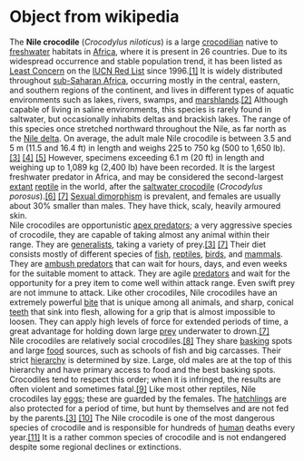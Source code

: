  # Object from wikipedia   
The **Nile crocodile** (*Crocodylus niloticus*) is a large [crocodilian](https://en.wikipedia.org/wiki/Crocodilia) native to [freshwater](https://en.wikipedia.org/wiki/Freshwater) habitats in [Africa](https://en.wikipedia.org/wiki/Africa), where it is present in 26 countries. Due to its widespread occurrence and stable population trend, it has been listed as [Least Concern](https://en.wikipedia.org/wiki/Least_Concern) on the [IUCN Red List](https://en.wikipedia.org/wiki/IUCN_Red_List) since 1996.[[1]](https://en.wikipedia.org/wiki/Nile_crocodile#cite_note-iucn-1) It is widely distributed throughout [sub-Saharan Africa](https://en.wikipedia.org/wiki/Sub-Saharan_Africa), occurring mostly in the central, eastern, and southern regions of the continent, and lives in different types of aquatic environments such as lakes, rivers, swamps, and [marshlands](https://en.wikipedia.org/wiki/Marshland).[[2]](https://en.wikipedia.org/wiki/Nile_crocodile#cite_note-Status-2) Although capable of living in saline environments, this species is rarely found in saltwater, but occasionally inhabits deltas and brackish lakes. The range of this species once stretched northward throughout the Nile, as far north as the [Nile delta](https://en.wikipedia.org/wiki/Nile_delta). On average, the adult male Nile crocodile is between 3.5 and 5 m (11.5 and 16.4 ft) in length and weighs 225 to 750 kg (500 to 1,650 lb).[[3]](https://en.wikipedia.org/wiki/Nile_crocodile#cite_note-Cott-3) [[4]](https://en.wikipedia.org/wiki/Nile_crocodile#cite_note-Alexander,_G._2007-4) [[5]](https://en.wikipedia.org/wiki/Nile_crocodile#cite_note-deBoer-5) However, specimens exceeding 6.1 m (20 ft) in length and weighing up to 1,089 kg (2,400 lb) have been recorded. It is the largest freshwater predator in Africa, and may be considered the second-largest [extant](https://en.wikipedia.org/wiki/Extant_taxon) [reptile](https://en.wikipedia.org/wiki/Reptile) in the world, after the [saltwater crocodile](https://en.wikipedia.org/wiki/Saltwater_crocodile) (*Crocodylus porosus*).[[6]](https://en.wikipedia.org/wiki/Nile_crocodile#cite_note-Wood_1983-6) [[7]](https://en.wikipedia.org/wiki/Nile_crocodile#cite_note-Guggisberg-7) [Sexual dimorphism](https://en.wikipedia.org/wiki/Sexual_dimorphism) is prevalent, and females are usually about 30% smaller than males. They have thick, scaly, heavily armoured skin.   
Nile crocodiles are opportunistic [apex predators](https://en.wikipedia.org/wiki/Apex_predator); a very aggressive species of crocodile, they are capable of taking almost any animal within their range. They are [generalists](https://en.wikipedia.org/wiki/Generalist_and_specialist_species), taking a variety of prey.[[3]](https://en.wikipedia.org/wiki/Nile_crocodile#cite_note-Cott-3) [[7]](https://en.wikipedia.org/wiki/Nile_crocodile#cite_note-Guggisberg-7) Their diet consists mostly of different species of [fish](https://en.wikipedia.org/wiki/Fish), [reptiles](https://en.wikipedia.org/wiki/Reptile), [birds](https://en.wikipedia.org/wiki/Bird), and [mammals](https://en.wikipedia.org/wiki/Mammal). They are [ambush predators](https://en.wikipedia.org/wiki/Ambush_predator) that can wait for hours, days, and even weeks for the suitable moment to attack. They are agile [predators](https://en.wikipedia.org/wiki/Predator) and wait for the opportunity for a prey item to come well within attack range. Even swift prey are not immune to attack. Like other crocodiles, Nile crocodiles have an extremely powerful [bite](https://en.wikipedia.org/wiki/Bite) that is unique among all animals, and sharp, conical [teeth](https://en.wikipedia.org/wiki/Teeth) that sink into flesh, allowing for a grip that is almost impossible to loosen. They can apply high levels of force for extended periods of time, a great advantage for holding down large [prey](https://en.wikipedia.org/wiki/Prey) underwater to drown.[[7]](https://en.wikipedia.org/wiki/Nile_crocodile#cite_note-Guggisberg-7)   
Nile crocodiles are relatively social crocodiles.[[8]](https://en.wikipedia.org/wiki/Nile_crocodile#cite_note-Huchzermeyer-8) They share [basking](https://en.wikipedia.org/wiki/Body_temperature) spots and large [food](https://en.wikipedia.org/wiki/Food) sources, such as schools of fish and big carcasses. Their strict [hierarchy](https://en.wikipedia.org/wiki/Hierarchy) is determined by size. Large, old males are at the top of this hierarchy and have primary access to food and the best basking spots. Crocodiles tend to respect this order; when it is infringed, the results are often violent and sometimes fatal.[[9]](https://en.wikipedia.org/wiki/Nile_crocodile#cite_note-Garrick-9) Like most other reptiles, Nile crocodiles lay [eggs](https://en.wikipedia.org/wiki/Egg_(biology)); these are guarded by the females. The [hatchlings](https://en.wikipedia.org/wiki/Hatchling) are also protected for a period of time, but hunt by themselves and are not fed by the parents.[[3]](https://en.wikipedia.org/wiki/Nile_crocodile#cite_note-Cott-3) [[10]](https://en.wikipedia.org/wiki/Nile_crocodile#cite_note-Kofron-10) The Nile crocodile is one of the most dangerous species of crocodile and is responsible for hundreds of [human](https://en.wikipedia.org/wiki/Human) deaths every year.[[11]](https://en.wikipedia.org/wiki/Nile_crocodile#cite_note-Sideleau-11) It is a rather common species of crocodile and is not endangered despite some regional declines or extinctions.   
